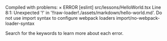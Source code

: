 Compiled with problems:
×
ERROR
[eslint] 
src/lessons/HelloWorld.tsx
  Line 8:1:  Unexpected '!' in '!!raw-loader!./assets/markdown/hello-world.md'. Do not use import syntax to configure webpack loaders  import/no-webpack-loader-syntax

Search for the keywords to learn more about each error.